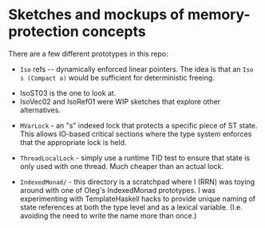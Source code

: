 
Sketches and mockups of memory-protection concepts
==================================================

There are a few different prototypes in this repo:

 * `Iso` refs -- dynamically enforced linear pointers.
   The idea is that an `Iso s (Compact a)` would be
   sufficient for deterministic freeing.

  - IsoST03 is the one to look at.
  - IsoVec02 and IsoRef01 were WIP sketches that explore
    other alternatives.

 * `MVarLock` - an "s" indexed lock that protects a specific piece of ST
   state.  This allows IO-based critical sections where the type
   system enforces that the appropriate lock is held.
 
 * `ThreadLocalLock` - simply use a runtime TID test to ensure that
   state is only used with one thread.  Much cheaper than an actual
   lock.

 * `IndexedMonad/` - this directory is a scratchpad where I (RRN) was
   toying around with one of Oleg's IndexedMonad prototypes.  I was
   experimenting with TemplateHaskell hacks to provide unique naming
   of state references at both the type level and as a lexical
   variable.  (I.e. avoiding the need to write the name more than once.)
